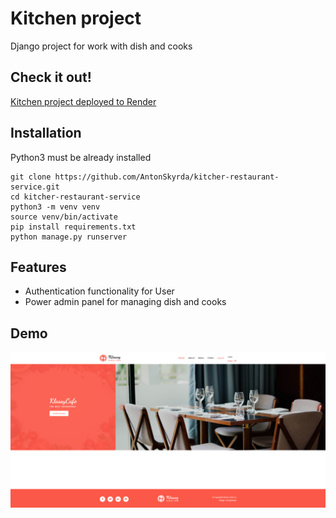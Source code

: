 # Kitchen project

Django project for work with dish and cooks

## Check it out!

[Kitchen project deployed to Render](https://kitchen-restaurant-service.render.com/)

## Installation

Python3 must be already installed

```shell
git clone https://github.com/AntonSkyrda/kitcher-restaurant-service.git
cd kitcher-restaurant-service
python3 -m venv venv
source venv/bin/activate
pip install requirements.txt
python manage.py runserver
```

## Features

* Authentication functionality for User
* Power admin panel for managing dish and cooks

## Demo

![Website Interface](demo.png)
